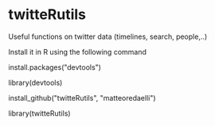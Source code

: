 twitteRutils
============

Useful functions on twitter data (timelines, search, people,..)



Install it in R using the following command

install.packages("devtools")

library(devtools)

install_github("twitteRutils", "matteoredaelli")

library(twitteRutils)
